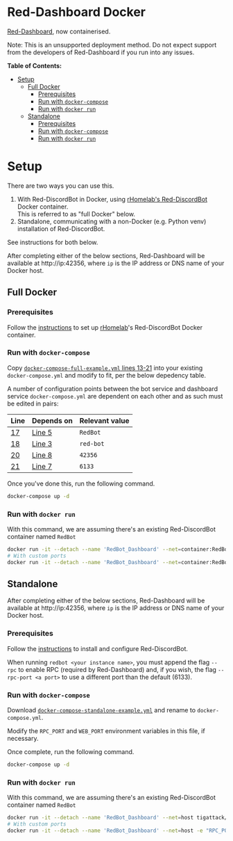 # Red-Dashboard Docker

[Red-Dashboard](https://github.com/Cog-Creators/Red-Dashboard), now containerised.

Note: This is an unsupported deployment method. Do not expect support from the developers of Red-Dashboard if you run into any issues.

**Table of Contents:**

- [Setup](#setup)
  - [Full Docker](#full-docker)
    - [Prerequisites](#prerequisites)
    - [Run with `docker-compose`](#run-with-docker-compose)
    - [Run with `docker run`](#run-with-docker-run)
  - [Standalone](#standalone)
    - [Prerequisites](#prerequisites-1)
    - [Run with `docker-compose`](#run-with-docker-compose-1)
    - [Run with `docker run`](#run-with-docker-run-1)

# Setup

There are two ways you can use this.

1. With Red-DiscordBot in Docker, using [rHomelab's Red-DiscordBot](https://hub.docker.com/r/rhomelab/labbot) Docker container.  
  This is referred to as "full Docker" below.
2. Standalone, communicating with a non-Docker (e.g. Python venv) installation of Red-DiscordBot.

See instructions for both below.

After completing either of the below sections, Red-Dashboard will be available at http://ip:42356, where `ip` is the IP address or DNS name of your Docker host.

## Full Docker

### Prerequisites

Follow the [instructions](https://hub.docker.com/r/rhomelab/labbot#red-docker-setup) to set up [rHomelab](https://github.com/rHomelab)'s Red-DiscordBot Docker container.

### Run with `docker-compose`

Copy [`docker-compose-full-example.yml` lines 13-21](docker-compose-full-example.yml#L13-L21) into your existing `docker-compose.yml` and modify to fit, per the below depedency table.

A number of configuration points between the bot service and dashboard service `docker-compose.yml` are dependent on each other and as such must be edited in pairs:

| **Line**                                  | **Depends on**                               | **Relevant value** |
|-------------------------------------------|----------------------------------------------|--------------------|
| [17](docker-compose-full-example.yml#L17) | [Line 5](docker-compose-full-example.yml#L5) | `RedBot`           |
| [18](docker-compose-full-example.yml#L18) | [Line 3](docker-compose-full-example.yml#L3) | `red-bot`          |
| [20](docker-compose-full-example.yml#L20) | [Line 8](docker-compose-full-example.yml#L8) | `42356`            |
| [21](docker-compose-full-example.yml#L21) | [Line 7](docker-compose-full-example.yml#L7) | `6133`             |

Once you've done this, run the following command.

```bash
docker-compose up -d
```

### Run with `docker run`

With this command, we are assuming there's an existing Red-DiscordBot container named `RedBot`

```bash
docker run -it --detach --name 'RedBot_Dashboard' --net=container:RedBot tigattack/red-dashboard:latest
# With custom ports
docker run -it --detach --name 'RedBot_Dashboard' --net=container:RedBot -e "RPC_PORT=6133" -e "WEB_PORT=42356" tigattack/red-dashboard:latest
```

## Standalone

After completing either of the below sections, Red-Dashboard will be available at http://ip:42356, where `ip` is the IP address or DNS name of your Docker host.

### Prerequisites

Follow the [instructions](https://docs.discord.red/en/latest/install_guides/) to install and configure Red-DiscordBot.

When running `redbot <your instance name>`, you must append the flag `--rpc` to enable RPC (required by Red-Dashboard) and, if you wish, the flag `--rpc-port <a port>` to use a different port than the default (6133).

### Run with `docker-compose`

Download [`docker-compose-standalone-example.yml`](docker-compose-standalone-example.yml#L13-L21) and rename to `docker-compose.yml`.

Modify the `RPC_PORT` and `WEB_PORT` environment variables in this file, if necessary.

Once complete, run the following command.

```bash
docker-compose up -d
```

### Run with `docker run`

With this command, we are assuming there's an existing Red-DiscordBot container named `RedBot`

```bash
docker run -it --detach --name 'RedBot_Dashboard' --net=host tigattack/red-dashboard:latest
# With custom ports
docker run -it --detach --name 'RedBot_Dashboard' --net=host -e "RPC_PORT=6133" -e "WEB_PORT=42356" tigattack/red-dashboard:latest
```

